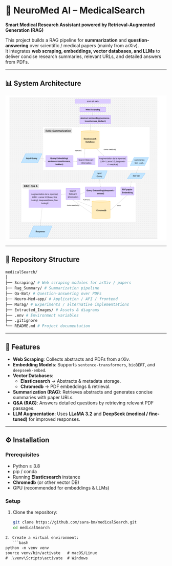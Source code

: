 # 🧠 NeuroMed AI – MedicalSearch  

**Smart Medical Research Assistant powered by Retrieval-Augmented Generation (RAG)**  

This project builds a RAG pipeline for **summarization** and **question-answering** over scientific / medical papers (mainly from arXiv).  
It integrates **web scraping, embeddings, vector databases, and LLMs** to deliver concise research summaries, relevant URLs, and detailed answers from PDFs.  

---

## 📊 System Architecture

![Architecture Diagram](Extracted_Images/architecture.png)

---

## 📂 Repository Structure
```bash
medicalSearch/
│
├── Scraping/ # Web scraping modules for arXiv / papers
├── Rag_Summary/ # Summarization pipeline
├── Qa-Bot/ # Question-answering over PDFs
├── Neuro-Med-app/ # Application / API / frontend
├── Murag/ # Experiments / alternative implementations
├── Extracted_Images/ # Assets & diagrams
├── .env # Environment variables
├── .gitignore
└── README.md # Project documentation
```
---

## 🚀 Features

- **Web Scraping**: Collects abstracts and PDFs from arXiv.  
- **Embedding Models**: Supports `sentence-transformers`, `bioBERT`, and `deepseek-embed`.  
- **Vector Databases**:  
  - **Elasticsearch** → Abstracts & metadata storage.  
  - **Chromedb** → PDF embeddings & retrieval.  
- **Summarization (RAG)**: Retrieves abstracts and generates concise summaries with paper URLs.  
- **Q&A (RAG)**: Answers detailed questions by retrieving relevant PDF passages.  
- **LLM Augmentation**: Uses **LLaMA 3.2** and **DeepSeek (medical / fine-tuned)** for improved responses.  

---

## ⚙️ Installation

### Prerequisites
- Python ≥ 3.8  
- pip / conda  
- Running **Elasticsearch** instance  
- **Chromedb** (or other vector DB)  
- GPU (recommended for embeddings & LLMs)  

### Setup

1. Clone the repository:
   ```sh
   git clone https://github.com/sara-bm/medicalSearch.git
   cd medicalSearch
```
2. Create a virtual environment:
   ```bash
python -m venv venv
source venv/bin/activate   # macOS/Linux
# .\venv\Scripts\activate  # Windows
```

